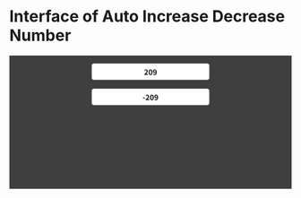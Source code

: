 # Interface of Auto Increase Decrease Number

![Interface of BurgerKart](Auto-Increase-Decrease.png)
